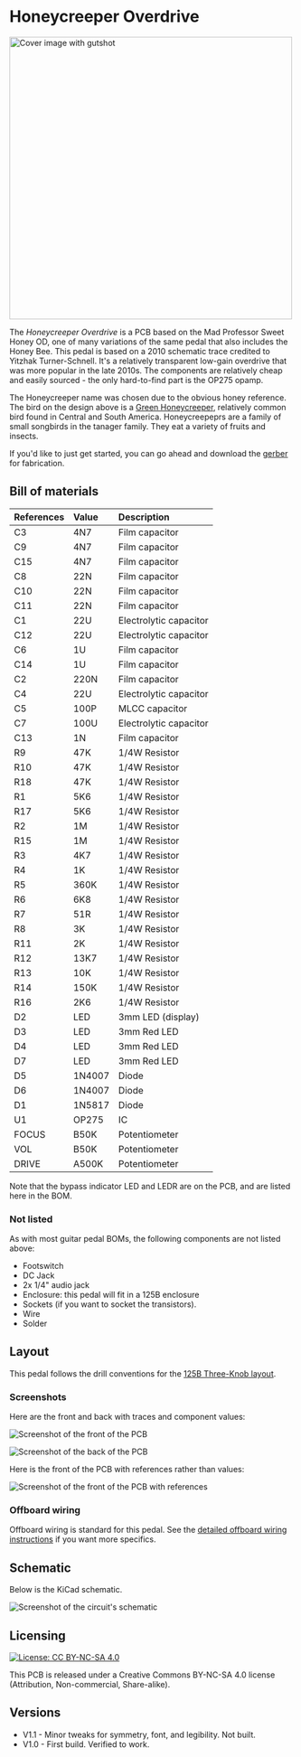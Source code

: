 # Honeycreeper Overdrive

<img src="https://github.com/RWLPedal/music-pcbs/blob/main/HoneycreeperOverdrive/images/honeycreeper_overdrive.png?raw=true" alt="Cover image with gutshot" height="500px">

The *Honeycreeper Overdrive* is a PCB based on the Mad Professor Sweet Honey OD, one of many variations of the same pedal that also includes the Honey Bee. This pedal is based on a 2010 schematic trace credited to Yitzhak Turner-Schnell. It's a relatively transparent low-gain overdrive that was more popular in the late 2010s. The components are relatively cheap and easily sourced - the only hard-to-find part is the OP275 opamp.

The Honeycreeper name was chosen due to the obvious honey reference. The bird on the design above is a [Green Honeycreeper](https://ebird.org/species/grehon1), relatively common bird found in Central and South America. Honeycreepeprs are a family of small songbirds in the tanager family. They eat a variety of fruits and insects.

If you'd like to just get started, you can go ahead and download the [gerber](https://github.com/RWLPedal/music-pcbs/raw/refs/heads/main/HoneycreeperOverdrive/gerber.zip) for fabrication.

## Bill of materials


| References | Value  | Description            |
| :--------- | :----- | :--------------------- |
| C3         | 4N7    | Film capacitor         |
| C9         | 4N7    | Film capacitor         |
| C15        | 4N7    | Film capacitor         |
| C8         | 22N    | Film capacitor         |
| C10        | 22N    | Film capacitor         |
| C11        | 22N    | Film capacitor         |
| C1         | 22U    | Electrolytic capacitor |
| C12        | 22U    | Electrolytic capacitor |
| C6         | 1U     | Film capacitor         |
| C14        | 1U     | Film capacitor         |
| C2         | 220N   | Film capacitor         |
| C4         | 22U    | Electrolytic capacitor |
| C5         | 100P   | MLCC capacitor         |
| C7         | 100U   | Electrolytic capacitor |
| C13        | 1N     | Film capacitor         |
| R9         | 47K    | 1/4W Resistor          |
| R10        | 47K    | 1/4W Resistor          |
| R18        | 47K    | 1/4W Resistor          |
| R1         | 5K6    | 1/4W Resistor          |
| R17        | 5K6    | 1/4W Resistor          |
| R2         | 1M     | 1/4W Resistor          |
| R15        | 1M     | 1/4W Resistor          |
| R3         | 4K7    | 1/4W Resistor          |
| R4         | 1K     | 1/4W Resistor          |
| R5         | 360K   | 1/4W Resistor          |
| R6         | 6K8    | 1/4W Resistor          |
| R7         | 51R    | 1/4W Resistor          |
| R8         | 3K     | 1/4W Resistor          |
| R11        | 2K     | 1/4W Resistor          |
| R12        | 13K7   | 1/4W Resistor          |
| R13        | 10K    | 1/4W Resistor          |
| R14        | 150K   | 1/4W Resistor          |
| R16        | 2K6    | 1/4W Resistor          |
| D2         | LED    | 3mm LED (display)      |
| D3         | LED    | 3mm Red LED            |
| D4         | LED    | 3mm Red LED            |
| D7         | LED    | 3mm Red LED            |
| D5         | 1N4007 | Diode                  |
| D6         | 1N4007 | Diode                  |
| D1         | 1N5817 | Diode                  |
| U1         | OP275  | IC                     |
| FOCUS      | B50K   | Potentiometer          |
| VOL        | B50K   | Potentiometer          |
| DRIVE      | A500K  | Potentiometer          |

Note that the bypass indicator LED and LEDR are on the PCB, and are listed here in the BOM.

### Not listed

As with most guitar pedal BOMs, the following components are not listed above:

* Footswitch
* DC Jack
* 2x 1/4" audio jack
* Enclosure: this pedal will fit in a 125B enclosure
* Sockets (if you want to socket the transistors).
* Wire
* Solder

## Layout

This pedal follows the drill conventions for the 
[125B Three-Knob layout](https://github.com/RWLPedal/music-pcbs/blob/main/instructions/DRILLING.md).

### Screenshots

Here are the front and back with traces and component values:

![Screenshot of the front of the PCB](https://github.com/RWLPedal/music-pcbs/blob/main/HoneycreeperOverdrive/images/pcb_front.png?raw=true)

![Screenshot of the back of the PCB](https://github.com/RWLPedal/music-pcbs/blob/main/HoneycreeperOverdrive/images/pcb_back.png?raw=true)

Here is the front of the PCB with references rather than values:

![Screenshot of the front of the PCB with references](https://github.com/RWLPedal/music-pcbs/blob/main/HoneycreeperOverdrive/images/pcb_references.png?raw=true)

### Offboard wiring

Offboard wiring is standard for this pedal. See the [detailed offboard wiring instructions](https://github.com/RWLPedal/music-pcbs/blob/main/instructions/WIRING.md) if you want more specifics.

## Schematic

Below is the KiCad schematic.

![Screenshot of the circuit's schematic](https://github.com/RWLPedal/music-pcbs/blob/main/HoneycreeperOverdrive/images/schematic.png?raw=true)

## Licensing

[![License: CC BY-NC-SA 4.0](https://licensebuttons.net/l/by-nc-sa/4.0/80x15.png)](https://creativecommons.org/licenses/by-nc-sa/4.0/)

This PCB is released under a Creative Commons BY-NC-SA 4.0 license (Attribution, Non-commercial, Share-alike).

## Versions

* V1.1 - Minor tweaks for symmetry, font, and legibility. Not built.
* V1.0 - First build. Verified to work.